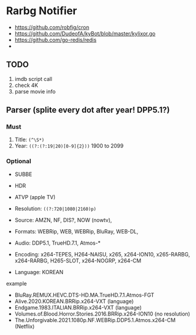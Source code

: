 # Rarbg Notifier

- https://github.com/robfig/cron
- https://github.com/DudeofA/kyBot/blob/master/kylixor.go
- https://github.com/go-redis/redis
- 

## TODO

1. imdb script call
3. check 4K
4. parse movie info

## Parser (splite every dot after year! DPP5.1?)

### Must
1. Title: `(^\S*)`
2. Year: `((?:(?:19|20)[0-9]{2}))`  1900 to 2099

### Optional

- SUBBE
- HDR
- ATVP (apple TV)

- Resolution: `((?:720|1080|2160)p)`

- Source: AMZN, NF, DIS?, NOW (nowtv), 
- Formats: WEBRip, WEB, WEBRip, BluRay, WEB-DL, 
- Audio: DDP5.1, TrueHD.7.1, Atmos-*
- Encoding: x264-TEPES, H264-NAISU, x265, x264-ION10, x265-RARBG, x264-RARBG, H265-SLOT, x264-NOGRP, x264-CM
- Language: KOREAN

example
- BluRay.REMUX.HEVC.DTS-HD.MA.TrueHD.7.1.Atmos-FGT
- Alive.2020.KOREAN.BRRip.x264-VXT (language)
- Endgame.1983.ITALIAN.BRRip.x264-VXT (language)
- Volumes.of.Blood.Horror.Stories.2016.BRRip.x264-ION10 (no resolution)
- The.Unforgivable.2021.1080p.NF.WEBRip.DDP5.1.Atmos.x264-CM (Netflix)